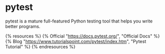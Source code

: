 # pytest

pytest is a mature full-featured Python testing tool that helps you write better programs.

{% resources %}
  {% Official "https://docs.pytest.org/", "Official Docs" %}
  {% Blog "https://www.tutorialspoint.com/pytest/index.htm", "Pytest Tutorial" %}
{% endresources %}


